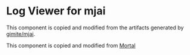 # Log Viewer for mjai

This component is copied and modified from the artifacts generated by [gimite/mjai](https://github.com/gimite/mjai).

This component is copied and modified from [Mortal](https://github.com/Equim-chan/Mortal)
